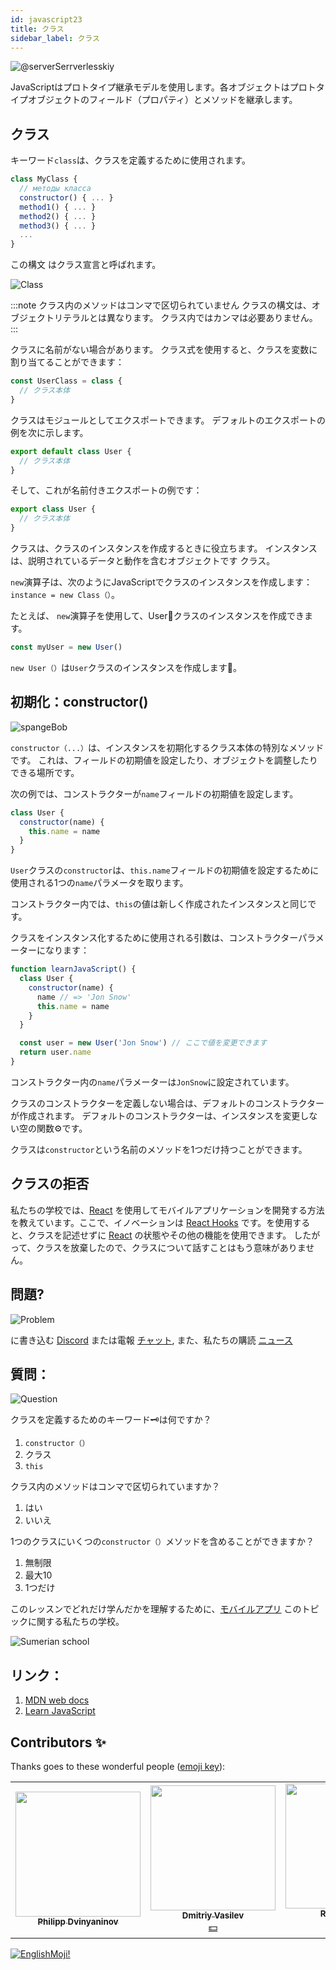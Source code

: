 ```yaml
---
id: javascript23
title: クラス
sidebar_label: クラス
---
```


![@serverSerrverlesskiy](/img/javascript/headers/23.jpg)

JavaScriptはプロトタイプ継承モデルを使用します。各オブジェクトはプロトタイプオブジェクトのフィールド（プロパティ）とメソッドを継承します。

## クラス

キーワード`class`は、クラスを定義するために使用されます。

```jsx
class MyClass {
  // методы класса
  constructor() { ... }
  method1() { ... }
  method2() { ... }
  method3() { ... }
  ...
}
```

この構文  はクラス宣言と呼ばれます。

![Class](https://media.giphy.com/media/cYaBD8kxE4PZudHBRA/giphy.gif)

:::note クラス内のメソッドはコンマで区切られていません
  クラスの構文は、オブジェクトリテラルとは異なります。 クラス内ではカンマは必要ありません。
:::

クラスに名前がない場合があります。 クラス式を使用すると、クラスを変数に割り当てることができます：

```jsx
const UserClass = class {
  // クラス本体
}
```

クラスはモジュールとしてエクスポートできます。 デフォルトのエクスポートの例を次に示します。

```jsx
export default class User {
  // クラス本体
}
```

そして、これが名前付きエクスポートの例です：

```jsx
export class User {
  // クラス本体
}
```

クラスは、クラスのインスタンスを作成するときに役立ちます。 インスタンスは、説明されているデータと動作を含むオブジェクトです
クラス。

`new`演算子は、次のようにJavaScriptでクラスのインスタンスを作成します：` instance = new Class（）`。

たとえば、 `new`演算子を使用して、User👤クラスのインスタンスを作成できます。

```jsx
const myUser = new User()
```

`new User（）`は`User`クラスのインスタンスを作成します👤。

## 初期化：constructor()

![spangeBob](https://media.giphy.com/media/3oriNZoNvn73MZaFYk/giphy.gif)

`constructor（...）`は、インスタンスを初期化するクラス本体の特別なメソッドです。 これは、フィールドの初期値を設定したり、オブジェクトを調整したりできる場所です。

次の例では、コンストラクターが`name`フィールドの初期値を設定します。

```jsx
class User {
  constructor(name) {
    this.name = name
  }
}
```

`User`クラスの`constructor`は、`this.name`フィールドの初期値を設定するために使用される1つの`name`パラメータを取ります。

コンストラクター内では、`this`の値は新しく作成されたインスタンスと同じです。

クラスをインスタンス化するために使用される引数は、コンストラクターパラメーターになります：

```jsx live
function learnJavaScript() {
  class User {
    constructor(name) {
      name // => 'Jon Snow'
      this.name = name
    }
  }

  const user = new User('Jon Snow') // ここで値を変更できます
  return user.name
}
```

コンストラクター内の`name`パラメーターは`JonSnow`に設定されています。

クラスのコンストラクターを定義しない場合は、デフォルトのコンストラクターが作成されます。 デフォルトのコンストラクターは、インスタンスを変更しない空の関数⚙️です。

クラスは`constructor`という名前のメソッドを1つだけ持つことができます。

## クラスの拒否

私たちの学校では、[React](https://ru.reactjs.org) を使用してモバイルアプリケーションを開発する方法を教えています。ここで、イノベーションは [React Hooks](https://ru.reactjs.org/docs/hooks-intro.html) です。を使用すると、クラスを記述せずに [React](https://ru.reactjs.org) の状態やその他の機能を使用できます。 したがって、クラスを放棄したので、クラスについて話すことはもう意味がありません。

## 問題?

![Problem](https://media.giphy.com/media/xTiTnGeUsWOEwsGoG4/giphy.gif)

に書き込む [Discord](https://discord.gg/6GDAfXn) または電報 [チャット](https://t.me/neuro_coder_group), また、私たちの購読 [ニュース](https://t.me/javascriptapp)

## 質問：

![Question](https://media.giphy.com/media/l0HlRnAWXxn0MhKLK/giphy.gif)

クラスを定義するためのキーワード🗝️は何ですか？

1. `constructor（）`
2. クラス
3. `this`

クラス内のメソッドはコンマで区切られていますか？

1. はい
2. いいえ

1つのクラスにいくつの`constructor（）`メソッドを含めることができますか？

1. 無制限
2. 最大10
3. 1つだけ

<!-- Что такое геттеры и сеттеры?

1. Это поля
2. Это методы имитирующие поля
3. Это свойства поля

Наследуются ли частные поля и методы родительского класса, дочерним классом?

1. Да
2. Нет

Когда вызывается родительскй конструктор в дочернем классе?

1. Перед this
2. После this -->

このレッスンでどれだけ学んだかを理解するために、[モバイルアプリ](http://onelink.to/njhc95) このトピックに関する私たちの学校。

![Sumerian school](/img/app.jpg)

<!--
## Геттеры и сеттеры

![Math](https://media.giphy.com/media/uWzbH8xJGIwOBPfzhc/giphy.gif)

Геттеры и сеттеры — это вычисляемые свойства. Это методы, имитирующие поля, но позволяющие читать и записывать  данные.

Геттеры используются для получения данных, а сеттеры — для их изменения.

Пример:

```jsx
class User {
  #nameValue

  constructor(name) {
    this.name = name
  }

  get name() {
    return this.#nameValue
  }

  set name(name) {
    if (name === '') {
      throw new Error('Имя пользователя не может быть пустым')
    }
    this.#nameValue = name
  }
}

const user = new User('Печорин')
user.name // вызывается геттер, Печорин
user.name = 'Бэла' // вызывается сеттер

user.name = '' // Имя пользователя не может быть пустым
```

## Наследование: extends

![Throne](https://media.giphy.com/media/l1KVcMMxJJpks23cs/giphy.gif)

Классы в JavaScript поддерживают наследование с помощью ключевого🗝️ слова `extends`.

В выражении `class Child extends Parent { }` класс `Child` наследует от класса `Parent` конструктор, поля и методы.

Создадим дочерний класс `ContentWriter`, расширяющий родительский класс `User` 👤:

```jsx
class User {
  name

  constructor(name) {
    this.name = name
  }

  getName() {
    return this.name
  }
}

class ContentWriter extends User {
  posts = []
}

const writer = new ContentWriter('Лермонтов')

writer.name // Лермонтов
writer.getName() // Лермонтов
writer.posts // []
```

`ContentWriter` наследует от `User` конструктор, метод `getName()` и поле `name`. В самом `ContentWriter` определяется новое поле `posts`.

Обратите внимание, что частные поля и методы родительского класса не наследуются дочерними классами.

### Родительский конструктор: super() в constructor()

![parents](https://media.giphy.com/media/QWMjLXYuRpl5cvCQ9r/giphy.gif)

Для того, чтобы вызвать конструктор родительского класса в дочернем классе, следует использовать специальную функцию⚙️ `super()`, доступную в конструкторе дочернего класса.

Пусть конструктор `ContentWriter` вызывает родительский конструктор и инициализирует поле `posts`  :

```jsx live
function learnJavaScript() {
  class User {
    name

    constructor(name) {
      this.name = name
    }

    getName() {
      return this.name
    }
  }

  class ContentWriter extends User {
    posts = []

    constructor(name, posts) {
      super(name)
      this.posts = posts
    }
  }

  const writer = new ContentWriter('Лермонтов', ['Герой нашего времени'])
  writer.name // Лермонтов
  writer.posts // ['Герой нашего времени']

  return writer.name //name можно заменить на posts и посмотреть результат
}
```

`super(name)` в дочернем классе `ContentWriter` вызывает конструктор родительского класса `User`.

Обратите внимание, что в дочернем конструкторе перед использованием ключевого🗝️ слова `this` вызывается `super()`. Вызов `super()` "привязывает" родительский конструктор к экземпляру.

![super](https://media.giphy.com/media/10mTnPIEHNZpAs/giphy.gif)

```jsx
class Child extends Parent {
  constructor(value1, value2) {
    // не работает!
    this.prop2 = value2
    super(value1)
  }
}
```

## Пример

![math](https://media.giphy.com/media/3orieN7HEHI0tw8x5C/giphy.gif)

```jsx
class Animal { //Создание класса Animal. Классы называют с большой буквы

static type = 'ANIMAL' //При помощи ключевого слова static можно объявлять переменные внутри класса. Их можно вызвать только самим классом, т.е. Animal.type

  constructor(options) { //Конструктор принимает объект options
    this.name = options.name // Инициализация полей класса
    this.age = options.age
    this.hasTail = options.hasTail
  }

  voice() { //Метод для класса Animal. Можно вызвать у объекта cat как cat.voice()
    alert('I am Animal!')
  }
}

get ageInfo(){ //Создание геттера ageInfo
  return this.age * 7 //Если вызвать геттер у объекта cat, то получиться 5 * 7 = 35
}

set ageInfo(newAge) { //Создание сеттера ageInfo.
  this.age = newAge // Если выполнить у объекта cat команду cat.ageInfo = 8, то полю age присвоится значение 8
}

const cat = new Animal({ //Создание объекта при помощи класса Animal
  name: 'Cat',
  age: 5,
  hasTail: true
})
```

![Wow](https://media.giphy.com/media/3oriO13KTkzPwTykp2/giphy.gif) -->

<!-- ## Вопросы:

![Question](https://media.giphy.com/media/l0HlRnAWXxn0MhKLK/giphy.gif)

Для того чтобы понять, на сколько вы усвоили этот урок, пройдите тест в [мобильном приложении](http://onelink.to/njhc95) нашей школы по этой теме.

![Sumerian school](/img/app.jpg) -->

<!-- Сколько методов constructor() может находится в одном классе?

1. Неограниченно
2. До десяти
3. Только один

Что такое геттеры и сеттеры?

1. Это поля
2. Это методы имитирующие поля
3. Это свойства поля

Наследуются ли частные поля и методы родительского класса, дочерним классом?

1. Да
2. Нет

Когда вызывается родительскй конструктор в дочернем классе?

1. Перед this
2. После this -->

## リンク：

1.  [MDN web docs](https://developer.mozilla.org/ru/docs/Web/JavaScript/Reference/Classes)
2.  [Learn JavaScript](https://learn.javascript.ru/class)

## Contributors ✨

Thanks goes to these wonderful people ([emoji key](https://allcontributors.org/docs/en/emoji-key)):

<!-- ALL-CONTRIBUTORS-LIST:START - Do not remove or modify this section -->
<!-- prettier-ignore-start -->
<!-- markdownlint-disable -->
<table>
  <tr>
    <td align="center"><a href="https://github.com/FELiX-RN"><img src="https://avatars0.githubusercontent.com/u/72006627?v=4?s=200" width="200px;" alt=""/><br /><sub><b>Philipp Dvinyaninov</b></sub></a><br /><a href="https://github.com/gHashTag/react-native-village/commits?author=FELiX-RN" title="Documentation">  </a></td>
    <td align="center"><a href="https://fullstackserverless.github.io/"><img src="https://avatars0.githubusercontent.com/u/6774813?v=4?s=200" width="200px;" alt=""/><br /><sub><b>Dmitriy Vasilev</b></sub></a><br /><a href="#financial-gHashTag" title="Financial">💵</a></td>
    <td align="center"><a href="https://github.com/Resoner2005"><img src="https://avatars1.githubusercontent.com/u/75675814?v=4?s=200" width="200px;" alt=""/><br /><sub><b>Resoner2005</b></sub></a><br /><a href="https://github.com/gHashTag/react-native-village/issues?q=author%3AResoner2005" title="Bug reports">🐛 🎨 🖋</a></td>
    <td align="center"><a href="https://github.com/Navernoss"><img src="https://avatars0.githubusercontent.com/u/75784137?v=4?s=200" width="200px;" alt=""/><br /><sub><b>Navernoss</b></sub></a><br /><a href="#content-Navernoss" title="Content">🖋 🐛 🎨 </a></td>
  </tr>
  
</table>

<!-- markdownlint-restore -->
<!-- prettier-ignore-end -->

<!-- ALL-CONTRIBUTORS-LIST:END -->

[![EnglishMoji!](/img/logo/NeuroCoder.png)](https://vk.com/neurocoder)
